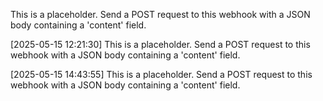 This is a placeholder. Send a POST request to this webhook with a JSON body containing a 'content' field.

[2025-05-15 12:21:30] This is a placeholder. Send a POST request to this webhook with a JSON body containing a 'content' field.

[2025-05-15 14:43:55] This is a placeholder. Send a POST request to this webhook with a JSON body containing a 'content' field.